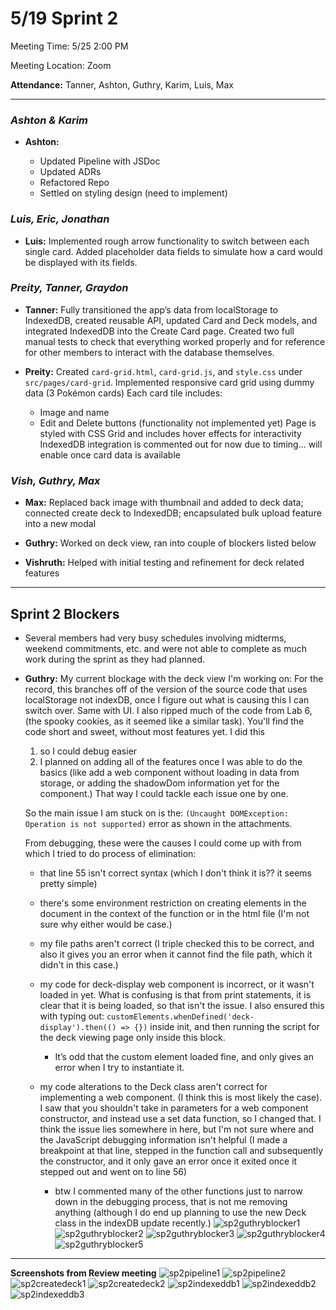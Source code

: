 # 5/19 Sprint 2

Meeting Time: 5/25 2:00 PM

Meeting Location: Zoom

**Attendance:**
Tanner, Ashton, Guthry, Karim, Luis, Max

---

### _Ashton & Karim_

- **Ashton:**

  - Updated Pipeline with JSDoc
  - Updated ADRs
  - Refactored Repo
  - Settled on styling design (need to implement)

### _Luis, Eric, Jonathan_

- **Luis:**
  Implemented rough arrow functionality to switch between each single card. Added placeholder data fields to simulate how a card would be displayed with its fields.

### _Preity, Tanner, Graydon_

- **Tanner:**
  Fully transitioned the app’s data from localStorage to IndexedDB, created reusable API, updated Card and Deck models, and integrated IndexedDB into the Create Card page. Created two full manual tests to check that everything worked properly and for reference for other members to interact with the database themselves.

- **Preity:**
  Created `card-grid.html`, `card-grid.js`, and `style.css` under `src/pages/card-grid`.
  Implemented responsive card grid using dummy data (3 Pokémon cards)
  Each card tile includes:

  - Image and name
  - Edit and Delete buttons (functionality not implemented yet)
    Page is styled with CSS Grid and includes hover effects for interactivity
    IndexedDB integration is commented out for now due to timing… will enable once card data is available

### _Vish, Guthry, Max_

- **Max:**
  Replaced back image with thumbnail and added to deck data; connected create deck to IndexedDB; encapsulated bulk upload feature into a new modal

- **Guthry:**
  Worked on deck view, ran into couple of blockers listed below

- **Vishruth:**
  Helped with initial testing and refinement for deck related features

---

## Sprint 2 Blockers

- Several members had very busy schedules involving midterms, weekend commitments, etc. and were not able to complete as much work during the sprint as they had planned.

- **Guthry:**
  My current blockage with the deck view I'm working on:
  For the record, this branches off of the version of the source code that uses localStorage not indexDB, once I figure out what is causing this I can switch over. Same with UI.
  I also ripped much of the code from Lab 6, (the spooky cookies, as it seemed like a similar task).
  You'll find the code short and sweet, without most features yet. I did this

  1. so I could debug easier
  2. I planned on adding all of the features once I was able to do the basics (like add a web component without loading in data from storage, or adding the shadowDom information yet for the component.) That way I could tackle each issue one by one.

  So the main issue I am stuck on is the:
  `(Uncaught DOMException: Operation is not supported)` error as shown in the attachments.

  From debugging, these were the causes I could come up with from which I tried to do process of elimination:

  - that line 55 isn't correct syntax (which I don't think it is?? it seems pretty simple)
  - there's some environment restriction on creating elements in the document in the context of the function or in the html file (I'm not sure why either would be case.)
  - my file paths aren't correct (I triple checked this to be correct, and also it gives you an error when it cannot find the file path, which it didn't in this case.)
  - my code for deck-display web component is incorrect, or it wasn't loaded in yet. What is confusing is that from print statements, it is clear that it is being loaded, so that isn't the issue. I also ensured this with typing out:
    `customElements.whenDefined('deck-display').then(() => {})` inside init, and then running the script for the deck viewing page only inside this block.

    - It’s odd that the custom element loaded fine, and only gives an error when I try to instantiate it.

  - my code alterations to the Deck class aren't correct for implementing a web component. (I think this is most likely the case). I saw that you shouldn't take in parameters for a web component constructor, and instead use a set data function, so I changed that. I think the issue lies somewhere in here, but I'm not sure where and the JavaScript debugging information isn't helpful (I made a breakpoint at that line, stepped in the function call and subsequently the constructor, and it only gave an error once it exited once it stepped out and went on to line 56)

    - btw I commented many of the other functions just to narrow down in the debugging process, that is not me removing anything (although I do end up planning to use the new Deck class in the indexDB update recently.)
      ![sp2guthryblocker1](./screenshots/SP2-guthryblocker1.png)
      ![sp2guthryblocker2](./screenshots/SP2-guthryblocker2.png)
      ![sp2guthryblocker3](./screenshots/SP2-guthryblocker3.png)
      ![sp2guthryblocker4](./screenshots/SP2-guthryblocker4.png)
      ![sp2guthryblocker5](./screenshots/SP2-guthryblocker5.png)

---

**Screenshots from Review meeting**
![sp2pipeline1](./screenshots/SP2-pipeline1.png)
![sp2pipeline2](./screenshots/SP2-pipeline2.png)
![sp2createdeck1](./screenshots/SP2-createdeck1.png)
![sp2createdeck2](./screenshots/SP2-createdeck2.png)
![sp2indexeddb1](./screenshots/SP2-indexedDB1.png)
![sp2indexeddb2](./screenshots/SP2-indexedDB2.png)
![sp2indexeddb3](./screenshots/SP2-indexedDB3.png)

